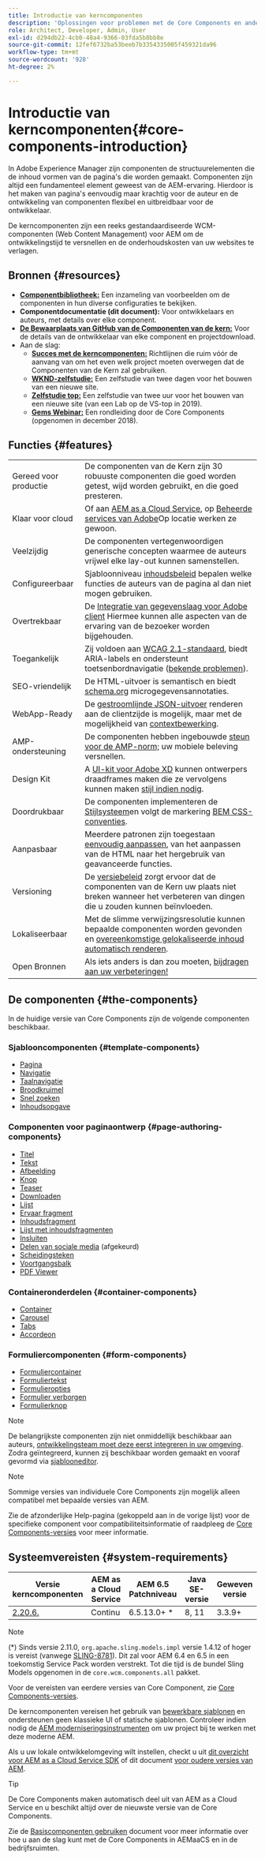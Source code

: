 ```yaml
---
title: Introductie van kerncomponenten
description: 'Oplossingen voor problemen met de Core Components en anderen toestaan elementen te ontwerpen binnen AEM. '
role: Architect, Developer, Admin, User
exl-id: d294db22-4cb0-48a4-9366-03fda5b8bb8e
source-git-commit: 12fef6732ba53beeb7b3354335005f459321da96
workflow-type: tm+mt
source-wordcount: '928'
ht-degree: 2%

---
```


# Introductie van kerncomponenten{#core-components-introduction}

In Adobe Experience Manager zijn componenten de structuurelementen die de inhoud vormen van de pagina&#39;s die worden gemaakt. Componenten zijn altijd een fundamenteel element geweest van de AEM-ervaring. Hierdoor is het maken van pagina&#39;s eenvoudig maar krachtig voor de auteur en de ontwikkeling van componenten flexibel en uitbreidbaar voor de ontwikkelaar.

De kerncomponenten zijn een reeks gestandaardiseerde WCM-componenten (Web Content Management) voor AEM om de ontwikkelingstijd te versnellen en de onderhoudskosten van uw websites te verlagen.

## Bronnen {#resources}

* **[Componentbibliotheek:](https://www.adobe.com/go/aem_cmp_library)** Een inzameling van voorbeelden om de componenten in hun diverse configuraties te bekijken.
* **Componentdocumentatie (dit document):** Voor ontwikkelaars en auteurs, met details over elke component.
* **[De Bewaarplaats van GitHub van de Componenten van de kern:](https://github.com/adobe/aem-core-wcm-components)** Voor de details van de ontwikkelaar van elke component en projectdownload.
* Aan de slag:
   * **[Succes met de kerncomponenten:](/help/developing/success.md)** Richtlijnen die ruim vóór de aanvang van om het even welk project moeten overwegen dat de Componenten van de Kern zal gebruiken.
   * **[WKND-zelfstudie:](https://experienceleague.adobe.com/docs/experience-manager-learn/getting-started-wknd-tutorial-develop/overview.html)** Een zelfstudie van twee dagen voor het bouwen van een nieuwe site.
   * **[Zelfstudie top:](https://expleague.azureedge.net/labs/L767/index.html)** Een zelfstudie van twee uur voor het bouwen van een nieuwe site (van een Lab op de VS-top in 2019).
   * **[Gems Webinar:](https://helpx.adobe.com/experience-manager/kt/eseminars/gems/AEM-Core-Components.html)** Een rondleiding door de Core Components (opgenomen in december 2018).

## Functies {#features}

|  |  |
|---|---|
| Gereed voor productie | De componenten van de Kern zijn 30 robuuste componenten die goed worden getest, wijd worden gebruikt, en die goed presteren. |
| Klaar voor cloud | Of aan [AEM as a Cloud Service](https://experienceleague.adobe.com/docs/experience-manager-cloud-service/landing/home.html), op [Beheerde services van Adobe](https://github.com/adobe/aem-project-archetype/tree/master/src/main/archetype/dispatcher.ams)Op locatie werken ze gewoon. |
| Veelzijdig | De componenten vertegenwoordigen generische concepten waarmee de auteurs vrijwel elke lay-out kunnen samenstellen. |
| Configureerbaar | Sjabloonniveau [inhoudsbeleid](https://experienceleague.adobe.com/docs/experience-manager-cloud-service/content/implementing/developing/full-stack/components-templates/templates.html#content-policies) bepalen welke functies de auteurs van de pagina al dan niet mogen gebruiken. |
| Overtrekbaar | De [Integratie van gegevenslaag voor Adobe client](/help/developing/data-layer/overview.md) Hiermee kunnen alle aspecten van de ervaring van de bezoeker worden bijgehouden. |
| Toegankelijk | Zij voldoen aan [WCAG 2.1-standaard](https://www.w3.org/TR/WCAG21/), biedt ARIA-labels en ondersteunt toetsenbordnavigatie ([bekende problemen](https://github.com/adobe/aem-core-wcm-components/issues?utf8=✓&amp;q=is%3Aissue+is%3Aopen+accessibility+in%3Atitle)). |
| SEO-vriendelijk | De HTML-uitvoer is semantisch en biedt [schema.org](https://schema.org) microgegevensannotaties. |
| WebApp-Ready | De [gestroomlijnde JSON-uitvoer](https://experienceleague.adobe.com/docs/experience-manager-learn/foundation/development/develop-sling-model-exporter.html) renderen aan de clientzijde is mogelijk, maar met de mogelijkheid van [contextbewerking](https://experienceleague.adobe.com/docs/experience-manager-learn/sites/spa-editor/spa-editor-framework-feature-video-use.html). |
| AMP-ondersteuning | De componenten hebben ingebouwde [steun voor de AMP-norm;](/help/developing/amp.md) uw mobiele beleving versnellen. |
| Design Kit | A [UI-kit voor Adobe XD](https://experienceleague.adobe.com/docs/experience-manager-learn/assets/AEM-CoreComponents-UI-Kit.xd) kunnen ontwerpers draadframes maken die ze vervolgens kunnen maken [stijl indien nodig](https://github.com/adobe/aem-guides-wknd/releases/download/aem-guides-wknd-0.0.2/AEM_UI-kit-WKND.xd). |
| Doordrukbaar | De componenten implementeren de [Stijlsysteem](https://experienceleague.adobe.com/docs/experience-manager-cloud-service/content/sites/authoring/features/style-system.html)en volgt de markering [BEM CSS-conventies](http://getbem.com/). |
| Aanpasbaar | Meerdere patronen zijn toegestaan [eenvoudig aanpassen](developing/customizing.md), van het aanpassen van de HTML naar het hergebruik van geavanceerde functies. |
| Versioning | De [versiebeleid](https://github.com/adobe/aem-core-wcm-components/wiki/Versioning-policies) zorgt ervoor dat de componenten van de Kern uw plaats niet breken wanneer het verbeteren van dingen die u zouden kunnen beïnvloeden. |
| Lokaliseerbaar | Met de slimme verwijzingsresolutie kunnen bepaalde componenten worden gevonden en [overeenkomstige gelokaliseerde inhoud automatisch renderen](get-started/localization.md). |
| Open Bronnen | Als iets anders is dan zou moeten, [bijdragen aan uw verbeteringen!](https://github.com/adobe/aem-core-wcm-components/blob/master/CONTRIBUTING.md) |

## De componenten {#the-components}

In de huidige versie van Core Components zijn de volgende componenten beschikbaar.

### Sjablooncomponenten {#template-components}

* [Pagina](components/page.md)
* [Navigatie](components/navigation.md)
* [Taalnavigatie](components/language-navigation.md)
* [Broodkruimel](components/breadcrumb.md)
* [Snel zoeken](components/quick-search.md)
* [Inhoudsopgave](components/tableofcontents.md)

### Componenten voor paginaontwerp {#page-authoring-components}

* [Titel](components/title.md)
* [Tekst](components/text.md)
* [Afbeelding](components/image.md)
* [Knop](components/button.md)
* [Teaser](components/teaser.md)
* [Downloaden](components/download.md)
* [Lijst](components/list.md)
* [Ervaar fragment](components/experience-fragment.md)
* [Inhoudsfragment](components/content-fragment-component.md)
* [Lijst met inhoudsfragmenten](components/content-fragment-list.md)
* [Insluiten](components/embed.md)
* [Delen van sociale media](components/sharing.md) (afgekeurd)
* [Scheidingsteken](components/separator.md)
* [Voortgangsbalk](components/progress-bar.md)
* [PDF Viewer](components/pdf-viewer.md)

### Containeronderdelen {#container-components}

* [Container](components/container.md)
* [Carousel](components/carousel.md)
* [Tabs](components/tabs.md)
* [Accordeon](components/accordion.md)

### Formuliercomponenten {#form-components}

* [Formuliercontainer](components/forms/form-container.md)
* [Formuliertekst](components/forms/form-text.md)
* [Formulieropties](components/forms/form-options.md)
* [Formulier verborgen](components/forms/form-hidden.md)
* [Formulierknop](components/forms/form-button.md)

>[!NOTE]
>
>De belangrijkste componenten zijn niet onmiddellijk beschikbaar aan auteurs, [ontwikkelingsteam moet deze eerst integreren in uw omgeving](get-started/using.md). Zodra geïntegreerd, kunnen zij beschikbaar worden gemaakt en vooraf gevormd via [sjablooneditor](https://experienceleague.adobe.com/docs/experience-manager-cloud-service/sites/authoring/features/templates.html).

>[!NOTE]
>
>Sommige versies van individuele Core Components zijn mogelijk alleen compatibel met bepaalde versies van AEM.
>
>Zie de afzonderlijke Help-pagina (gekoppeld aan in de vorige lijst) voor de specifieke component voor compatibiliteitsinformatie of raadpleeg de [Core Components-versies](versions.md) voor meer informatie.

## Systeemvereisten {#system-requirements}

| Versie kerncomponenten | AEM as a Cloud Service | AEM 6.5 Patchniveau | Java SE-versie | Geweven versie |
|---------|---------|---------|---------|---------|
| [2.20.6.](https://github.com/adobe/aem-core-wcm-components/releases/tag/core.wcm.components.reactor-2.20.6) | Continu | 6.5.13.0+ * | 8, 11 | 3.3.9+ |

>[!NOTE]
>
>(*) Sinds versie 2.11.0, `org.apache.sling.models.impl` versie 1.4.12 of hoger is vereist (vanwege [SLING-8781](https://issues.apache.org/jira/browse/SLING-8781)). Dit zal voor AEM 6.4 en 6.5 in een toekomstig Service Pack worden verstrekt. Tot die tijd is de bundel Sling Models opgenomen in de `core.wcm.components.all` pakket.

Voor de vereisten van eerdere versies van Core Component, zie [Core Components-versies](versions.md).

De kerncomponenten vereisen het gebruik van [bewerkbare sjablonen](https://experienceleague.adobe.com/docs/experience-manager-learn/sites/page-authoring/template-editor-feature-video-use.html) en ondersteunen geen klassieke UI of statische sjablonen. Controleer indien nodig de [AEM moderniseringsinstrumenten](https://opensource.adobe.com/aem-modernize-tools/pages/tools.html) om uw project bij te werken met deze moderne AEM.

Als u uw lokale ontwikkelomgeving wilt instellen, checkt u uit [dit overzicht voor AEM as a Cloud Service SDK](https://experienceleague.adobe.com/docs/experience-manager-learn/cloud-service/local-development-environment-set-up/overview.html) of dit document [voor oudere versies van AEM](https://experienceleague.adobe.com/docs/experience-manager-learn/foundation/development/set-up-a-local-aem-development-environment.html).

>[!TIP]
>
>De Core Components maken automatisch deel uit van AEM as a Cloud Service en u beschikt altijd over de nieuwste versie van de Core Components.
>
>Zie de [Basiscomponenten gebruiken](/help/get-started/using.md) document voor meer informatie over hoe u aan de slag kunt met de Core Components in AEMaaCS en in de bedrijfsruimten.
